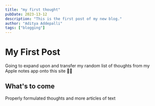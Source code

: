 ```yaml
---
title: "my first thought"
pubDate: 2023-13-12
description: "This is the first post of my new blog."
author: "Aditya Addepalli"
tags: ["blogging"]
---
```


# My First Post

Going to expand upon and transfer my random list of thoughts from my Apple notes app onto this site ✌🏾

## What's to come

Properly formulated thoughts and more articles of text
